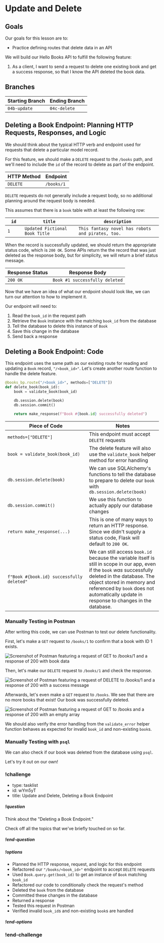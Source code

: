 # Update and Delete

## Goals
Our goals for this lesson are to:
- Practice defining routes that delete data in an API

We will build our Hello Books API to fulfill the following feature:

1. As a client, I want to send a request to delete one existing book and get a success response, so that I know the API deleted the book data.

## Branches

| Starting Branch | Ending Branch|
|--|--|
|`04b-update` |`04c-delete`|

## Deleting a Book Endpoint: Planning HTTP Requests, Responses, and Logic

We should think about the typical HTTP verb and endpoint used for requests that delete a particular model record.

For this feature, we should make a `DELETE` request to the `/books` path, and we'll need to include the `id` of the record to delete as part of the endpoint.

| HTTP Method | Endpoint   |
| ----------- | ---------- |
| `DELETE`    | `/books/1` |

`DELETE` requests do not generally include a request body, so no additional planning around the request body is needed.

This assumes that there is a `book` table with at least the following row:

| <div style="min-width:40px;">`id`</div> | `title`                | `description`                               |
| ---- | ------------------------------ | ------------------------------------------------- |
| `1`  | `Updated Fictional Book Title` | `This fantasy novel has robots and pirates, too.` |

When the record is successfully updated, we should return the appropriate status code, which is `200 OK`. Some APIs return the the record that was just deleted as the response body, but for simplicity, we will return a brief status message.

| Response Status | Response Body                  |
| --------------- | ------------------------------ |
| `200 OK`        | `Book #1 successfully deleted` |

Now that we have an idea of what our endpoint should look like, we can turn our attention to how to implement it.

Our endpoint will need to:

1. Read the `book_id` in the request path
1. Retrieve the `Book` instance with the matching `book_id` from the database
1. Tell the database to delete this instance of `Book`
1. Save this change in the database
1. Send back a response

## Deleting a Book Endpoint: Code

This endpoint uses the same path as our existing route for reading and updating a `Book` record, `"/<book_id>"`. Let's create another route function to handle the delete feature.

```python
@books_bp.route("/<book_id>", methods=["DELETE"])
def delete_book(book_id):
    book = validate_book(book_id)

    db.session.delete(book)
    db.session.commit()

    return make_response(f"Book #{book.id} successfully deleted")
```

| <div style="min-width:250px;"> Piece of Code </div> | Notes                                                                                                                                                 |
| --------------------------------------------------- | ----------------------------------------------------------------------------------------------------------------------------------------------------- |
| `methods=["DELETE"]`                  | This endpoint must accept `DELETE` requests                                                                                          |
| `book = validate_book(book_id)`                    | The delete feature will also use the `validate_book` helper method for error handling                                                            |
| `db.session.delete(book)`                           | We can use SQLAlchemy's functions to tell the database to prepare to delete our `book` with `db.session.delete(book)`                                                                 |
| `db.session.commit()`                               | We use this function to actually apply our database changes                                                                                           |
| `return make_response(...)`                              | This is one of many ways to return an HTTP response. Since we didn't supply a status code, Flask will default to `200 OK`.                                                                                                   |
| `f"Book #{book.id} successfully deleted"`           | We can still access `book.id` because the variable itself is still in scope in our app, even if the `book` _was_ successfully deleted in the database. The object stored in memory and referenced by `book` does not automatically update in response to changes in the database. |

### Manually Testing in Postman

After writing this code, we can use Postman to test our delete functionality.

First, let's make a `GET` request to `/books/1` to confirm that a book with ID 1 exists.

![Screenshot of Postman featuring a request of GET to /books/1 and a response of 200 with book data](../assets/api-4-read-update-delete/api-4-read-update-delete_delete-get-book.png)

Then, let's make our `DELETE` request to `/books/1` and check the response.

![Screenshot of Postman featuring a request of DELETE to /books/1 and a response of 200 with a success message](../assets/api-4-read-update-delete/api-4-read-update-delete_delete-request.png)

Afterwards, let's even make a `GET` request to `/books`. We see that there are no more books that exist! Our book was successfully deleted.

![Screenshot of Postman featuring a request of GET to /books and a response of 200 with an empty array](../assets/api-4-read-update-delete/api-4-read-update-delete_delete-get-books-empty.png)

We should also verify the error handling from the `validate_error` helper function behaves as expected for invalid `book_id` and non-existing `book`s.

### Manually Testing with `psql`

We can also check if our book was deleted from the database using `psql`.

Let's try it out on our own!

<!-- prettier-ignore-start -->
### !challenge
* type: tasklist
* id: wYm5yT
* title: Update and Delete, Deleting a Book Endpoint
##### !question

Think about the "Deleting a Book Endpoint."

Check off all the topics that we've briefly touched on so far.

##### !end-question
##### !options

* Planned the HTTP response, request, and logic for this endpoint
* Refactored our `"/books/<book_id>"` endpoint to accept `DELETE` requests
* Used `Book.query.get(book_id)` to get an instance of `Book` matching `book_id`
* Refactored our code to conditionally check the request's method
* Deleted the `book` from the database
* Committed these changes in the database
* Returned a response
* Tested this request in Postman
* Verified invalid `book_id`s and non-existing `book`s are handled

##### !end-options
### !end-challenge
<!-- prettier-ignore-end -->

